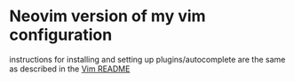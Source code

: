 # Neovim version of my vim configuration
instructions for installing and setting up plugins/autocomplete are the same as described in the [Vim README](https://github.com/marinov98/dotfiles/blob/master/vim/README.md)
